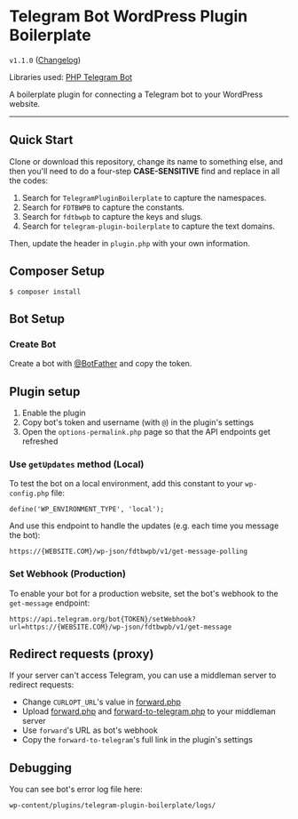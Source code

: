 # Telegram Bot WordPress Plugin Boilerplate

`v1.1.0` ([Changelog](CHANGELOG.md))

Libraries used: [PHP Telegram Bot](https://GitHub.com/php-telegram-bot/core)

A boilerplate plugin for connecting a Telegram bot to your WordPress website.

---

## Quick Start
Clone or download this repository, change its name to something else, and then you'll need to do a four-step **CASE-SENSITIVE** find and replace in all the codes:
1. Search for `TelegramPluginBoilerplate` to capture the namespaces.
2. Search for `FDTBWPB` to capture the constants.
3. Search for `fdtbwpb` to capture the keys and slugs.
4. Search for `telegram-plugin-boilerplate` to capture the text domains.

Then, update the header in `plugin.php` with your own information.

## Composer Setup
```
$ composer install
```

## Bot Setup

### Create Bot
Create a bot with [@BotFather](https://t.me/BotFather) and copy the token.

## Plugin setup
1. Enable the plugin
2. Copy bot's token and username (with `@`) in the plugin's settings
3. Open the `options-permalink.php` page so that the API endpoints get refreshed

### Use `getUpdates` method (Local)
To test the bot on a local environment, add this constant to your `wp-config.php` file: 
```
define('WP_ENVIRONMENT_TYPE', 'local');
```
And use this endpoint to handle the updates (e.g. each time you message the bot):
```
https://{WEBSITE.COM}/wp-json/fdtbwpb/v1/get-message-polling
```

### Set Webhook (Production)
To enable your bot for a production website, set the bot's webhook to the `get-message` endpoint:
```
https://api.telegram.org/bot{TOKEN}/setWebhook?url=https://{WEBSITE.COM}/wp-json/fdtbwpb/v1/get-message
```

## Redirect requests (proxy)
If your server can't access Telegram, you can use a middleman server to redirect requests:
- Change `CURLOPT_URL`'s value in [forward.php](forward.php)
- Upload [forward.php](forward.php) and [forward-to-telegram.php](forward-to-telegram.php) to your middleman server
- Use `forward`'s URL as bot's webhook
- Copy the `forward-to-telegram`'s full link in the plugin's settings

## Debugging
You can see bot's error log file here:
```
wp-content/plugins/telegram-plugin-boilerplate/logs/
```
